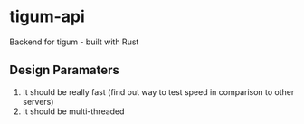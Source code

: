 # tigum-api
Backend for tigum - built with Rust

## Design Paramaters
1) It should be really fast (find out way to test speed in comparison to other servers)
2) It should be multi-threaded
